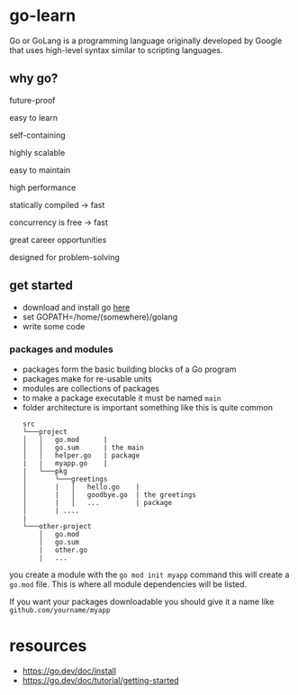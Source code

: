 # go-learn
Go or GoLang is a programming language originally developed by Google that uses high-level syntax similar to scripting languages.
## why go?
future-proof

easy to learn

self-containing

highly scalable

easy to maintain

high performance

statically compiled -> fast

concurrency is free -> fast

great career opportunities

designed for problem-solving

## get started
* download and install go [here](https://go.dev/doc/install)
* set GOPATH=/home/(somewhere)/golang
* write some code

### packages and modules
* packages form the basic building blocks of a Go program
* packages make for re-usable units
* modules are collections of packages
* to make a package executable it must be named `main`
* folder architecture is important
    something like this is quite common
    ```
    src
    └───project
    │   │   go.mod      | 
    │   │   go.sum      | the main
    │   │   helper.go   | package
    |   |   myapp.go    | 
    |   └───pkg
    │       └───greetings
    │       |   │   hello.go    |
    │       |   │   goodbye.go  | the greetings
    │       |   │   ...         | package
    │       | ....
    |
    └───other-project
        │   go.mod
        │   go.sum
        |   other.go
        |   ...
    ```


you create a module with the `go mod init myapp` command
this will create a `go.mod` file. This is where all module dependencies will be listed.

If you want your packages downloadable you should give it a name like `github.com/yourname/myapp`


# resources
* https://go.dev/doc/install
* https://go.dev/doc/tutorial/getting-started